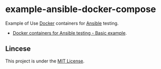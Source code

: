# example-ansible-docker-compose

Example of Use [Docker](https://www.docker.com/) containers for [Ansible](https://www.ansible.com/) testing.

- [Docker containers for Ansible testing - Basic example](basic/README.md).

## Lincese

This project is under the [MIT License](LICENSE).
